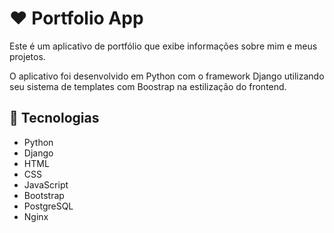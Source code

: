 # ❤️ Portfolio App

Este é um aplicativo de portfólio que exibe informações sobre mim e meus projetos.

O aplicativo foi desenvolvido em
Python com o framework Django utilizando seu sistema de templates com Boostrap na estilização do frontend.

## 🚀 Tecnologias

- Python
- Django
- HTML
- CSS
- JavaScript
- Bootstrap
- PostgreSQL
- Nginx
